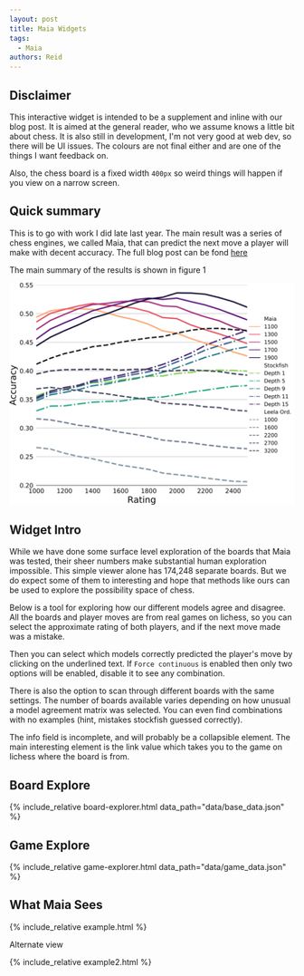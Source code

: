 ```yaml
---
layout: post
title: Maia Widgets
tags:
  - Maia
authors: Reid
---
```


<script src="assets/js/jquery-3.5.1.js"></script>

<link rel="stylesheet" href="assets/js/chessboardjs/css/chessboard-1.0.0.css" />
<script src="assets/js/chessboardjs/js/chessboard-1.0.0.js"></script>

<link rel="stylesheet" href="assets/css/widget_boards.css" />

## Disclaimer

This interactive widget is intended to be a supplement and inline with our blog post. It is aimed at the general reader, who we assume knows a little bit about chess. It is also still in development, I'm not very good at web dev, so there will be UI issues. The colours are not final either and are one of the things I want feedback on.

Also, the chess board is a fixed width `400px` so weird things will happen if you view on a narrow screen.

## Quick summary

This is to go with work I did late last year. The main result was a series of chess engines, we called Maia, that can predict the next move a player will make with decent accuracy. The full blog post can be fond [here](/blog/2020/08/24/maia_chess_kdd/)

The main summary of the results is shown in figure 1

![](assets/images/all_lineplot.svg)

## Widget Intro

While we have done some surface level exploration of the boards that Maia was tested, their sheer numbers make substantial human exploration impossible. This simple viewer alone has 174,248 separate boards. But we do expect some of them to interesting and hope that methods like ours can be used to explore the possibility space of chess.

Below is a tool for exploring how our different models agree and disagree. All the boards and player moves are from real games on lichess, so you can select the approximate rating of both players, and if the next move made was a mistake.

Then you can select which models correctly predicted the player's move by clicking on the underlined text. If `Force continuous` is enabled then only two options will be enabled, disable it to see any combination.

There is also the option to scan through different boards with the same settings. The number of boards available varies depending on how unusual a model agreement matrix was selected. You can even find combinations with no examples (hint, mistakes stockfish guessed correctly).

The info field is incomplete, and will probably be a collapsible element. The main interesting element is the link value which takes you to the game on lichess where the board is from.

## Board Explore

{% include_relative board-explorer.html data_path="data/base_data.json" %}

## Game Explore

{% include_relative game-explorer.html data_path="data/game_data.json" %}

## What Maia Sees

{% include_relative example.html %}

Alternate view

{% include_relative example2.html %}

